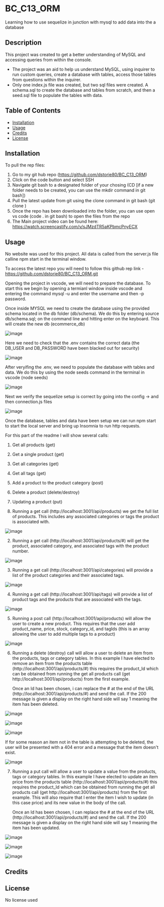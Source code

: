 # BC_C13_ORM
Learning how to use sequelize in junction with mysql to add data into the a database  

## Description

This project was created to get a better understanding of MySQL and accessing queries from within the console.

- The project was an aid to help us understand MySQL, using inquirer to run custom queries, create a database with tables, access those tables from questions within the inquirer.
- Only one index.js file was created, but two sql files were created.  A schema.sql to create the database and tables from scratch, and then a seed.sql file to populate the tables with data.




## Table of Contents 

- [Installation](#installation)
- [Usage](#usage)
- [Credits](#credits)
- [License](#license)

## Installation

To pull the rep files:
1. Go to my git hub repo (https://github.com/dstorie80/BC_C13_ORM) 
2. Click on the code button and select SSH
3. Navigate git bash to a designated folder of your chosing (CD <filepath/> [if a new folder needs to be created, you can use the mkdir command in git bash])
4. Pull the latest update from git using the clone command in git bash (git clone <repo url>)
5. Once the repo has been downloaded into the folder, you can use open vs code (code . in git bash) to open the files from the repo
6. The Main project video can be found here: https://watch.screencastify.com/v/sJMzdTR5aKPbmcPnyECX



## Usage

No website was used for this project. All data is called from the server.js file calline npm start in the terminal window. 

To access the latest repo you will need to follow this github rep link - https://github.com/dstorie80/BC_C13_ORM.git

Opening the project in vscode, we will need to prepare the database.  To start this we begin by opening a termianl window inside vscode and entering the command mysql -u and enter the username and then -p password.

Once inside MYSQL we need to create the database using the provided schema located in the db folder (db/schema). We do this by entering source db/schema.sql; on the command line and hitting enter on the keyboard.  This will create the new db (ecommerce_db)

![image](https://github.com/dstorie80/BC_C13_ORM/assets/149905416/ec8bf974-868d-4e8b-ad94-4367ef1d140c)

Here we need to check that the .env contains the correct data (the DB_USER and DB_PASSWORD have been blacked out for security)

![image](https://github.com/dstorie80/BC_C13_ORM/assets/149905416/3ff4a353-9226-4a09-9768-9c0d24334905)

After veryifing the .env, we need to populate the database with tables and data.  We do this by using the node seeds command in the terminal in vscode (node seeds)

![image](https://github.com/dstorie80/BC_C13_ORM/assets/149905416/3237296f-ccf4-4ca2-a111-ec3424134de2)

Next we verify the sequelize setup is correct by going into the config -> and then connection.js files 

![image](https://github.com/dstorie80/BC_C13_ORM/assets/149905416/c432197a-105b-4e30-abd3-a945eab9dd32)

Once the database, tables and data have been setup we can run npm start to start the local server and bring up Insomnia to run http requests.  

For this part of the readme I will show several calls:

1. Get all products (get)
2. Get a single product (get)
3. Get all categories (get)
4. Get all tags (get)
5. Add a product to the product category (post)
6. Delete a product (delete/destroy)
7. Updating a product (put)

1. Running a get call (http://localhost:3001/api/products) we get the full list of products.  This includes any associated categories or tags the product is associated with.

![image](https://github.com/dstorie80/BC_C13_ORM/assets/149905416/00ea12fa-a2b9-463d-935e-349c6737b3ff)

2. Running a get call (http://localhost:3001/api/products/#) will get the product, associated category, and associated tags with the product number.

![image](https://github.com/dstorie80/BC_C13_ORM/assets/149905416/98aa1b1b-16c3-4a60-825e-f60ebfb5b820)

3. Running a get call (http://localhost:3001/api/categories) will provide a list of the product categories and their associated tags.
   
![image](https://github.com/dstorie80/BC_C13_ORM/assets/149905416/7cb8479b-9c70-4c65-a291-70ee165f3800)

4. Running a get call (http://localhost:3001/api/tags) will provide a list of product tags and the products that are associated with the tags.

![image](https://github.com/dstorie80/BC_C13_ORM/assets/149905416/8f2c7cc1-d3be-428d-bd79-81625a15603c)

5. Running a post call (http://localhost:3001/api/products) will allow the user to create a new product.  This requires that the user add product_name, price, stock, category_id, and tagIds (this is an array allowing the user to add multiple tags to a product)

![image](https://github.com/dstorie80/BC_C13_ORM/assets/149905416/6e5d09e3-1ff4-408c-9bab-151762c0f6d6)

6. Running a delete (destroy) call will allow a user to delete an item from the products, tags or category tables.  In this example I have elected to remove an item from the products table (http://localhost:3001/api/products/#) this requires the product_Id which
   can be obtained from running the get all products call (get http://localhost:3001/api/products) from the first example.

   Once an Id has been chosen, i can replace the # at the end of the URL (http://localhost:3001/api/products/#) and send the call.  If the 200 message is given a display on the right hand side will say 1 meaning the item has been deleted.

![image](https://github.com/dstorie80/BC_C13_ORM/assets/149905416/d37fe380-c56f-4aea-9aef-5d71345b64d6)

![image](https://github.com/dstorie80/BC_C13_ORM/assets/149905416/abcb50c7-2542-4ebd-8cda-8b80da207418)

![image](https://github.com/dstorie80/BC_C13_ORM/assets/149905416/161df32b-bfed-462d-b443-f1a43a3f6632)

  If for some reason an item not in the table is attempting to be deleted, the user will be presented with a 404 error and a message that the item doesn't exist. 

![image](https://github.com/dstorie80/BC_C13_ORM/assets/149905416/231303c1-492b-4800-ba9f-e3a7f892ea2f)

7. Running a put call will allow a user to update a value from the products, tags or category tables.  In this example I have elected to update an item price from the products table (http://localhost:3001/api/products/#) this requires the product_Id which
   can be obtained from running the get all products call (get http://localhost:3001/api/products) from the first example. This will also require that I enter the item I wish to update (in this case price) and its new value in the body of the call.

   Once an Id has been chosen, I can replace the # at the end of the URL (http://localhost:3001/api/products/#) and send the call.  If the 200 message is given a display on the right hand side will say 1 meaning the item has been updated.

![image](https://github.com/dstorie80/BC_C13_ORM/assets/149905416/bfd265b6-93eb-4831-a88a-77107fb4c52b)

![image](https://github.com/dstorie80/BC_C13_ORM/assets/149905416/81a76f9e-07fc-4a66-83a7-fc2084fb153d)

![image](https://github.com/dstorie80/BC_C13_ORM/assets/149905416/cc4dc4c9-4c6a-475b-9186-d531ef9f7967)


## Credits

## License

No license used 

